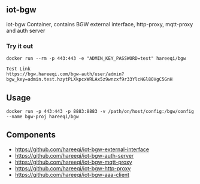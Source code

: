 ## iot-bgw
iot-bgw Container, contains BGW external interface, http-proxy, mqtt-proxy and auth server


### Try it out
```
docker run --rm -p 443:443 -e "ADMIN_KEY_PASSWORD=test" hareeqi/bgw

Test Link
https://bgw.hareeqi.com/bgw-auth/user/admin?bgw_key=admin.test.hzytPLXkpcxWRLAx5z9wnzxf9r33YlcNGl8OVgC5GnH
```


## Usage
```
docker run -p 443:443 -p 8883:8883 -v /path/on/host/config:/bgw/config --name bgw-proj hareeqi/bgw
```

## Components
* https://github.com/hareeqi/iot-bgw-external-interface
* https://github.com/hareeqi/iot-bgw-auth-server
* https://github.com/hareeqi/iot-bgw-mqtt-proxy
* https://github.com/hareeqi/iot-bgw-http-proxy
* https://github.com/hareeqi/iot-bgw-aaa-client
